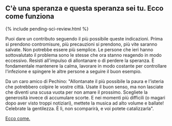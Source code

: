 ## C'è una speranza e questa speranza sei tu. Ecco come funziona

{% include pending-sci-review.html %}

Puoi dare un contributo seguendo il più possibile queste indicazioni. Prima si prendono contromisure, più precauzioni si prendono, più vite saranno salvate. Non potrebbe essere più semplice. Le persone che ieri hanno sottovalutato il problema sono le stesse che ora stanno reagendo in modo eccessivo. Resisti all'impulso di allontanare o di perdere la speranza. È fondamentale mantenere la calma, lavorare in modo costante per controllare l'infezione e spingere le altre persone a seguire il buon esempio.

Da un caro amico di Pechino: "Allontanate il più possibile la paura e l'isteria che potrebbero colpire le vostre città. Usate il buon senso, ma non lasciate che diventi una scusa vuota per non amare il prossimo. Scegliete la generosità invece di accumulare scorte. E nei momenti più difficili (o magari dopo aver visto troppi notiziari), mettete la musica ad alto volume e ballate! Celebrate la gentilezza. È lì, non scomparirà, e voi potete catalizzarla".

[Ecco come.](/act-and-prepare/)
